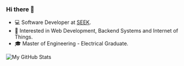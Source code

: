 ### Hi there 👋

- 💻 Software Developer at [SEEK](https://www.seek.com.au/).  
- 💭 Interested in Web Development, Backend Systems and Internet of Things.  
- 🎓 Master of Engineering - Electrical Graduate. 

![My GitHub Stats](https://github-readme-stats.vercel.app/api/?username=relientm96&show_icons=true&title_color=fff&icon_color=79ff97&text_color=9f9f9f&bg_color=151515)

